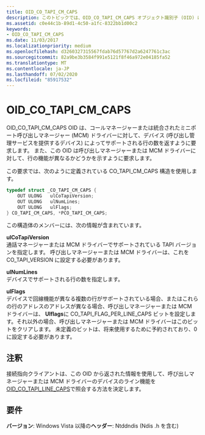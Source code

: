 ```yaml
---
title: OID_CO_TAPI_CM_CAPS
description: このトピックでは、OID_CO_TAPI_CM_CAPS オブジェクト識別子 (OID) について説明します。
ms.assetid: c0e44c1b-89d1-4c50-a1fc-8322bb1d00c2
keywords:
- OID_CO_TAPI_CM_CAPS
ms.date: 11/03/2017
ms.localizationpriority: medium
ms.openlocfilehash: d3260327315567fdab76d57767d2a6247761c3ac
ms.sourcegitcommit: 82a9be3b3584f991e5121f8f46a972e04185fa52
ms.translationtype: MT
ms.contentlocale: ja-JP
ms.lasthandoff: 07/02/2020
ms.locfileid: "85917532"
---
```

# <a name="oid_co_tapi_cm_caps"></a>OID_CO_TAPI_CM_CAPS

OID_CO_TAPI_CM_CAPS OID は、コールマネージャーまたは統合されたミニポート呼び出しマネージャー (MCM) ドライバーに対して、デバイス (呼び出し管理サービスを提供するデバイス) によってサポートされる行の数を返すように要求します。 また、この OID は呼び出しマネージャーまたは MCM ドライバーに対して、行の機能が異なるかどうかを示すように要求します。

この要求では、次のように定義されている CO_TAPI_CM_CAPS 構造を使用します。

```c++
typedef struct _CO_TAPI_CM_CAPS {
    OUT ULONG   ulCoTapiVersion;
    OUT ULONG   ulNumLines;
    OUT ULONG   ulFlags;
} CO_TAPI_CM_CAPS, *PCO_TAPI_CM_CAPS;
``` 

この構造体のメンバーには、次の情報が含まれています。

**ulCoTapiVersion**  
通話マネージャーまたは MCM ドライバーでサポートされている TAPI バージョンを指定します。 呼び出しマネージャーまたは MCM ドライバーは、これを CO_TAPI_VERSION に設定する必要があります。

**ulNumLines**  
デバイスでサポートされる行の数を指定します。

**ulFlags**  
デバイスで回線機能が異なる複数の行がサポートされている場合、またはこれらの行のアドレスのアドレスが異なる場合、呼び出しマネージャーまたは MCM ドライバーは、 **Ulflags**に CO_TAPI_FLAG_PER_LINE_CAPS ビットを設定します。それ以外の場合、呼び出しマネージャーまたは MCM ドライバーはこのビットをクリアします。 未定義のビットは、将来使用するために予約されており、0に設定する必要があります。

## <a name="remarks"></a>注釈

接続指向クライアントは、この OID から返された情報を使用して、呼び出しマネージャーまたは MCM ドライバーのデバイスのライン機能を[OID_CO_TAPI_LINE_CAPS](oid-co-tapi-line-caps.md)で照会する方法を決定します。

## <a name="requirements"></a>要件

**バージョン**: Windows Vista 以降の**ヘッダー**: Ntddndis (Ndis .h を含む)

